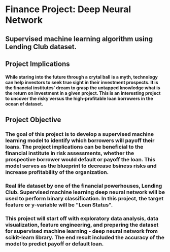 # Finance Project: Deep Neural Network

## Supervised machine learning algorithm using Lending Club dataset.

## Project Implications
#### While staring into the future through a crytal ball is a myth, technology can help investors to seek true sight in their investment prospects. It is the financial institutes' dream to grasp the untapped knowledge what is the return on investment in a given project. This is an interesting project to uncover the risky versus the high-profitable loan borrowers in the ocean of dataset.



## Project Objective
### The goal of this project is to develop a supervised machine learning model to identify which borrowers will payoff their loans. The project implications can be beneficial to the financial institute in risk assessments, whether the prospective borrower would default or payoff the loan. This model serves as the blueprint to decrease bsiness risks and increase profitability of the organization.

### Real life dataset by one of the financial powerhouses, Lending Club. Supervised machine learning deep neural network will be used to perform binary classification. In this project, the target feature or y-variable will be "Loan Status".

### This project will start off with exploratory data analysis, data visualization, feature engineering, and preparing the dataset for supervised machine learning - deep neural network from scikit-learn library. The end result included the accuracy of the model to predict payoff or default loan.
